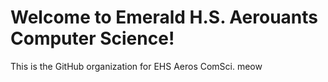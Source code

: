 # Welcome to Emerald H.S. Aerouants Computer Science!
This is the GitHub organization for EHS Aeros ComSci.
meow
